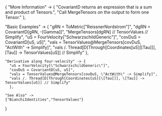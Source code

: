{
  "More Information" -> {
      "CovariantD returns an expression that is a sum and product of Tensors.",
      "Call MergeTensors on the output to form one Tensor."
  },

  "Basic Examples" -> {
    "gRN = ToMetric[\"ReissnerNordstrom\"]",
    "dgRN = CovariantD[gRN, -\[Gamma]]",
    "MergeTensors[dgRN] // TensorValues // Simplify",
    "uS = FourVelocity[\"SchwarzschildGeneric\"]",
    "covDuS = CovariantD[uS, uS]",
    "vals = TensorValues@MergeTensors[covDuS, \"ActWith\" -> Simplify]",
    "vals /. Thread[D[Through[Coordinates[uS][\[Tau]]], \[Tau]] -> TensorValues[uS]] // Simplify"
    },

    "Derivative along four-velocity" -> {
      "uS = FourVelocity[\"SchwarzschildGeneric\"]",
      "covDuS = CovariantD[uS, uS]",
      "vals = TensorValues@MergeTensors[covDuS, \"ActWith\" -> Simplify]",
      "vals /. Thread[D[Through[Coordinates[uS][\[Tau]]], \[Tau]] -> TensorValues[uS]] // Simplify"
      },

    "See Also" ->
    {"BianchiIdentities","TensorValues"}

}
